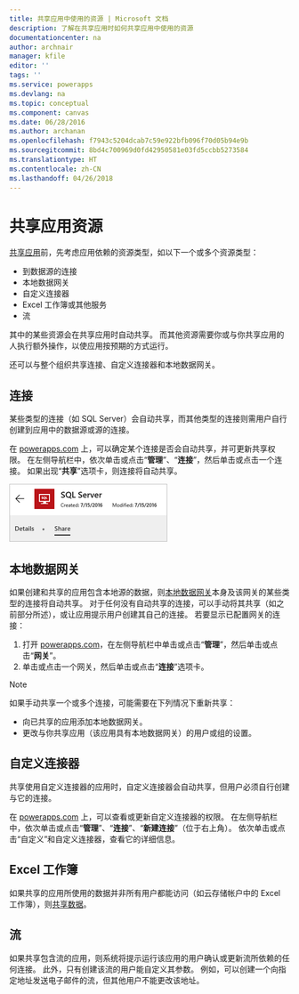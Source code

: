 ```yaml
---
title: 共享应用中使用的资源 | Microsoft 文档
description: 了解在共享应用时如何共享应用中使用的资源
documentationcenter: na
author: archnair
manager: kfile
editor: ''
tags: ''
ms.service: powerapps
ms.devlang: na
ms.topic: conceptual
ms.component: canvas
ms.date: 06/28/2016
ms.author: archanan
ms.openlocfilehash: f7943c5204dcab7c59e922bfb096f70d05b94e9b
ms.sourcegitcommit: 8bd4c700969d0fd42950581e03fd5ccbb5273584
ms.translationtype: HT
ms.contentlocale: zh-CN
ms.lasthandoff: 04/26/2018
---
```

# <a name="share-app-resources"></a>共享应用资源
[共享应用](share-app.md)前，先考虑应用依赖的资源类型，如以下一个或多个资源类型：

* 到数据源的连接
* 本地数据网关
* 自定义连接器
* Excel 工作簿或其他服务
* 流

其中的某些资源会在共享应用时自动共享。 而其他资源需要你或与你共享应用的人执行额外操作，以使应用按预期的方式运行。

还可以与整个组织共享连接、自定义连接器和本地数据网关。

## <a name="connections"></a>连接
某些类型的连接（如 SQL Server）会自动共享，而其他类型的连接则需用户自行创建到应用中的数据源或源的连接。

在 [powerapps.com](https://web.powerapps.com) 上，可以确定某个连接是否会自动共享，并可更新共享权限。 在左侧导航栏中，依次单击或点击“**管理**”、“**连接**”，然后单击或点击一个连接。 如果出现“**共享**”选项卡，则连接将自动共享。

  ![连接详细信息页中的“共享”选项卡](./media/share-app-resources/shared-connections.png)

## <a name="on-premises-data-gateways"></a>本地数据网关
如果创建和共享的应用包含本地源的数据，则[本地数据网关](gateway-management.md)本身及该网关的某些类型的连接将自动共享。 对于任何没有自动共享的连接，可以手动将其共享（如之前部分所述），或让应用提示用户创建其自己的连接。 若要显示已配置网关的连接：

1. 打开 [powerapps.com](https://web.powerapps.com)，在左侧导航栏中单击或点击“**管理**”，然后单击或点击“**网关**”。
2. 单击或点击一个网关，然后单击或点击“**连接**”选项卡。

> [!NOTE]
> 如果手动共享一个或多个连接，可能需要在下列情况下重新共享：

* 向已共享的应用添加本地数据网关。
* 更改与你共享应用（该应用具有本地数据网关）的用户或组的设置。

## <a name="custom-connectors"></a>自定义连接器
共享使用自定义连接器的应用时，自定义连接器会自动共享，但用户必须自行创建与它的连接。

在 [powerapps.com](https://web.powerapps.com) 上，可以查看或更新自定义连接器的权限。 在左侧导航栏中，依次单击或点击“**管理**”、“**连接**”、“**新建连接**”（位于右上角）。 依次单击或点击“自定义”和自定义连接器，查看它的详细信息。

## <a name="excel-workbooks"></a>Excel 工作簿
如果共享的应用所使用的数据并非所有用户都能访问（如云存储帐户中的 Excel 工作簿），则[共享数据](share-app-data.md)。

## <a name="flows"></a>流
如果共享包含流的应用，则系统将提示运行该应用的用户确认或更新流所依赖的任何连接。 此外，只有创建该流的用户能自定义其参数。 例如，可以创建一个向指定地址发送电子邮件的流，但其他用户不能更改该地址。

